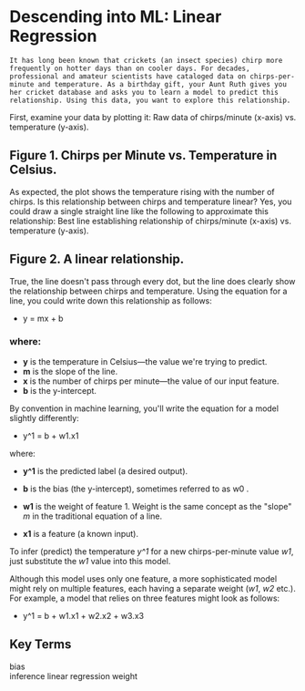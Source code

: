 # Descending into ML: Linear Regression

    It has long been known that crickets (an insect species) chirp more frequently on hotter days than on cooler days. For decades, professional and amateur scientists have cataloged data on chirps-per-minute and temperature. As a birthday gift, your Aunt Ruth gives you her cricket database and asks you to learn a model to predict this relationship. Using this data, you want to explore this relationship.

First, examine your data by plotting it:
Raw data of chirps/minute (x-axis) vs. temperature (y-axis).

## Figure 1. Chirps per Minute vs. Temperature in Celsius.

As expected, the plot shows the temperature rising with the number of chirps. Is this relationship between chirps and temperature linear? Yes, you could draw a single straight line like the following to approximate this relationship:
Best line establishing relationship of chirps/minute (x-axis) vs. temperature (y-axis).

## Figure 2. A linear relationship.

True, the line doesn't pass through every dot, but the line does clearly show the relationship between chirps and temperature. Using the equation for a line, you could write down this relationship as follows:
    
 *   y = mx + b

### where:

* **y** is the temperature in Celsius—the value we're trying to predict.
* **m** is the slope of the line.
* **x** is the number of chirps per minute—the value of our input feature.
* **b** is the y-intercept.

By convention in machine learning, you'll write the equation for a model slightly differently:
*  y^1 = b + w1.x1

where:

* **y^1** is the predicted label (a desired output).
* **b** is the bias (the y-intercept), sometimes referred to as w0
.
* **w1** is the weight of feature 1. Weight is the same concept as the "slope" *m* in the traditional equation of a line.

* **x1**  is a feature (a known input).

To infer (predict) the temperature *y^1*
for a new chirps-per-minute value *w1*, just substitute the *w1* value into this model.

Although this model uses only one feature, a more sophisticated model might rely on multiple features, each having a separate weight (*w1*, *w2* etc.). For example, a model that relies on three features might look as follows:
* y^1 = b + w1.x1 + w2.x2 + w3.x3
 
## Key Terms

bias	
inference
linear regression
weight 